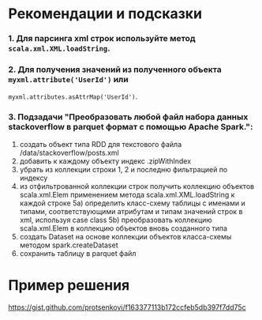 # Рекомендации и подсказки

### 1. Для парсинга xml строк используйте метод `scala.xml.XML.loadString`.

### 2. Для получения значений из полученного объекта `myxml.attribute('UserId')` или

`myxml.attributes.asAttrMap('UserId')`.

### 3. Подзадачи "Преобразовать любой файл набора данных stackoverflow в parquet формат c помощью Apache Spark.":

1) создать объект типа RDD для текстового файла /data/stackoverflow/posts.xml
2) добавить к каждому объекту индекс .zipWithIndex
3) убрать из коллекции строки 1, 2 и последню фильтрацией по индексу
4) из отфильтрованной коллекции строк получить коллекцию объектов scala.xml.Elem
   применением метода scala.xml.XML.loadString к каждой строке
   5a) определить класс-схему таблицы с именами и типами, соответствующими атрибутам и типам значений
   строк в xml, используя case class
   5b) преобразовать коллекцию scala.xml.Elem в коллекцию объектов вновь созданного типа
6) создать Dataset на основе коллекции объектов класса-схемы методом spark.createDataset
7) сохранить таблицу в parquet файл

# Пример решения

https://gist.github.com/protsenkovi/f163377113b172ccfeb5db397f7dd75c
